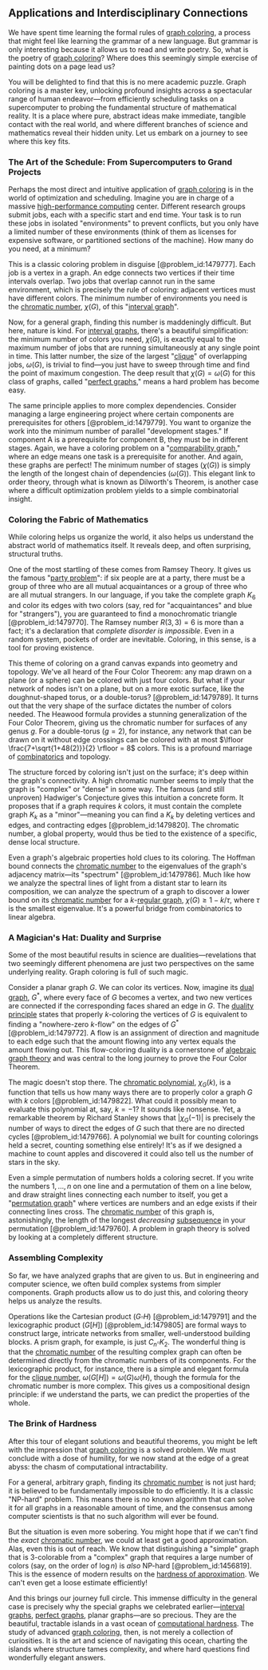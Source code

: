## Applications and Interdisciplinary Connections

We have spent time learning the formal rules of [graph coloring](@article_id:157567), a process that might feel like learning the grammar of a new language. But grammar is only interesting because it allows us to read and write poetry. So, what is the poetry of [graph coloring](@article_id:157567)? Where does this seemingly simple exercise of painting dots on a page lead us?

You will be delighted to find that this is no mere academic puzzle. Graph coloring is a master key, unlocking profound insights across a spectacular range of human endeavor—from efficiently scheduling tasks on a supercomputer to probing the fundamental structure of mathematical reality. It is a place where pure, abstract ideas make immediate, tangible contact with the real world, and where different branches of science and mathematics reveal their hidden unity. Let us embark on a journey to see where this key fits.

### The Art of the Schedule: From Supercomputers to Grand Projects

Perhaps the most direct and intuitive application of [graph coloring](@article_id:157567) is in the world of optimization and scheduling. Imagine you are in charge of a massive [high-performance computing](@article_id:169486) center. Different research groups submit jobs, each with a specific start and end time. Your task is to run these jobs in isolated "environments" to prevent conflicts, but you only have a limited number of these environments (think of them as licenses for expensive software, or partitioned sections of the machine). How many do you need, at a minimum?

This is a classic coloring problem in disguise [@problem_id:1479777]. Each job is a vertex in a graph. An edge connects two vertices if their time intervals overlap. Two jobs that overlap cannot run in the same environment, which is precisely the rule of coloring: adjacent vertices must have different colors. The minimum number of environments you need is the [chromatic number](@article_id:273579), $\chi(G)$, of this "[interval graph](@article_id:263161)".

Now, for a general graph, finding this number is maddeningly difficult. But here, nature is kind. For [interval graphs](@article_id:135943), there's a beautiful simplification: the minimum number of colors you need, $\chi(G)$, is exactly equal to the maximum number of jobs that are running simultaneously at any single point in time. This latter number, the size of the largest "[clique](@article_id:275496)" of overlapping jobs, $\omega(G)$, is trivial to find—you just have to sweep through time and find the point of maximum congestion. The deep result that $\chi(G) = \omega(G)$ for this class of graphs, called "[perfect graphs](@article_id:275618)," means a hard problem has become easy.

The same principle applies to more complex dependencies. Consider managing a large engineering project where certain components are prerequisites for others [@problem_id:1479779]. You want to organize the work into the minimum number of parallel "development stages." If component A is a prerequisite for component B, they must be in different stages. Again, we have a coloring problem on a "[comparability graph](@article_id:269441)," where an edge means one task is a prerequisite for another. And again, these graphs are perfect! The minimum number of stages ($\chi(G)$) is simply the length of the longest chain of dependencies ($\omega(G)$). This elegant link to order theory, through what is known as Dilworth's Theorem, is another case where a difficult optimization problem yields to a simple combinatorial insight.

### Coloring the Fabric of Mathematics

While coloring helps us organize the world, it also helps us understand the abstract world of mathematics itself. It reveals deep, and often surprising, structural truths.

One of the most startling of these comes from Ramsey Theory. It gives us the famous "[party problem](@article_id:264035)": if six people are at a party, there must be a group of three who are all mutual acquaintances or a group of three who are all mutual strangers. In our language, if you take the complete graph $K_6$ and color its edges with two colors (say, red for "acquaintances" and blue for "strangers"), you are guaranteed to find a monochromatic triangle [@problem_id:1479770]. The Ramsey number $R(3,3)=6$ is more than a fact; it's a declaration that *complete disorder is impossible*. Even in a random system, pockets of order are inevitable. Coloring, in this sense, is a tool for proving existence.

This theme of coloring on a grand canvas expands into geometry and topology. We've all heard of the Four Color Theorem: any map drawn on a plane (or a sphere) can be colored with just four colors. But what if your network of nodes isn't on a plane, but on a more exotic surface, like the doughnut-shaped torus, or a double-torus? [@problem_id:1479789]. It turns out that the very shape of the surface dictates the number of colors needed. The Heawood formula provides a stunning generalization of the Four Color Theorem, giving us the chromatic number for surfaces of any genus $g$. For a double-torus ($g=2$), for instance, any network that can be drawn on it without edge crossings can be colored with at most $\lfloor \frac{7+\sqrt{1+48(2)}}{2} \rfloor = 8$ colors. This is a profound marriage of [combinatorics](@article_id:143849) and topology.

The structure forced by coloring isn't just on the surface; it's deep within the graph's connectivity. A high chromatic number seems to imply that the graph is "complex" or "dense" in some way. The famous (and still unproven) Hadwiger's Conjecture gives this intuition a concrete form. It proposes that if a graph requires $k$ colors, it must contain the complete graph $K_k$ as a "minor"—meaning you can find a $K_k$ by deleting vertices and edges, and contracting edges [@problem_id:1479820]. The chromatic number, a global property, would thus be tied to the existence of a specific, dense local structure.

Even a graph's algebraic properties hold clues to its coloring. The Hoffman bound connects the [chromatic number](@article_id:273579) to the eigenvalues of the graph's adjacency matrix—its "spectrum" [@problem_id:1479786]. Much like how we analyze the spectral lines of light from a distant star to learn its composition, we can analyze the spectrum of a graph to discover a lower bound on its [chromatic number](@article_id:273579) for a $k$-[regular graph](@article_id:265383), $\chi(G) \ge 1 - k/\tau$, where $\tau$ is the smallest eigenvalue. It's a powerful bridge from combinatorics to linear algebra.

### A Magician's Hat: Duality and Surprise

Some of the most beautiful results in science are dualities—revelations that two seemingly different phenomena are just two perspectives on the same underlying reality. Graph coloring is full of such magic.

Consider a planar graph $G$. We can color its vertices. Now, imagine its [dual graph](@article_id:266781), $G^*$, where every face of $G$ becomes a vertex, and two new vertices are connected if the corresponding faces shared an edge in $G$. The [duality principle](@article_id:143789) states that properly $k$-coloring the vertices of $G$ is equivalent to finding a "nowhere-zero $k$-flow" on the edges of $G^*$ [@problem_id:1479772]. A flow is an assignment of direction and magnitude to each edge such that the amount flowing into any vertex equals the amount flowing out. This flow-coloring duality is a cornerstone of [algebraic graph theory](@article_id:273844) and was central to the long journey to prove the Four Color Theorem.

The magic doesn't stop there. The [chromatic polynomial](@article_id:266775), $\chi_G(k)$, is a function that tells us how many ways there are to properly color a graph $G$ with $k$ colors [@problem_id:1479822]. What could it possibly mean to evaluate this polynomial at, say, $k = -1$? It sounds like nonsense. Yet, a remarkable theorem by Richard Stanley shows that $|\chi_G(-1)|$ is precisely the number of ways to direct the edges of $G$ such that there are no directed cycles [@problem_id:1479766]. A polynomial we built for counting colorings held a secret, counting something else entirely! It's as if we designed a machine to count apples and discovered it could also tell us the number of stars in the sky.

Even a simple permutation of numbers holds a coloring secret. If you write the numbers $1, \dots, n$ on one line and a permutation of them on a line below, and draw straight lines connecting each number to itself, you get a "[permutation graph](@article_id:272822)" where vertices are numbers and an edge exists if their connecting lines cross. The [chromatic number](@article_id:273579) of this graph is, astonishingly, the length of the longest *decreasing* [subsequence](@article_id:139896) in your permutation [@problem_id:1479760]. A problem in graph theory is solved by looking at a completely different structure.

### Assembling Complexity

So far, we have analyzed graphs that are given to us. But in engineering and computer science, we often build complex systems from simpler components. Graph products allow us to do just this, and coloring theory helps us analyze the results.

Operations like the Cartesian product ($G \square H$) [@problem_id:1479791] and the lexicographic product ($G[H]$) [@problem_id:1479805] are formal ways to construct large, intricate networks from smaller, well-understood building blocks. A prism graph, for example, is just $C_n \square K_2$. The wonderful thing is that the [chromatic number](@article_id:273579) of the resulting complex graph can often be determined directly from the chromatic numbers of its components. For the lexicographic product, for instance, there is a simple and elegant formula for the [clique number](@article_id:272220), $\omega(G[H]) = \omega(G)\omega(H)$, though the formula for the chromatic number is more complex. This gives us a compositional design principle: if we understand the parts, we can predict the properties of the whole.

### The Brink of Hardness

After this tour of elegant solutions and beautiful theorems, you might be left with the impression that [graph coloring](@article_id:157567) is a solved problem. We must conclude with a dose of humility, for we now stand at the edge of a great abyss: the chasm of computational intractability.

For a general, arbitrary graph, finding its [chromatic number](@article_id:273579) is not just hard; it is believed to be fundamentally impossible to do efficiently. It is a classic "NP-hard" problem. This means there is no known algorithm that can solve it for all graphs in a reasonable amount of time, and the consensus among computer scientists is that no such algorithm will ever be found.

But the situation is even more sobering. You might hope that if we can't find the *exact* [chromatic number](@article_id:273579), we could at least get a good approximation. Alas, even this is out of reach. We know that distinguishing a "simple" graph that is 3-colorable from a "complex" graph that requires a large number of colors (say, on the order of $\log n$) is *also* NP-hard [@problem_id:1456819]. This is the essence of modern results on the [hardness of approximation](@article_id:266486). We can't even get a loose estimate efficiently!

And this brings our journey full circle. This immense difficulty in the general case is precisely why the special graphs we celebrated earlier—[interval graphs](@article_id:135943), [perfect graphs](@article_id:275618), planar graphs—are so precious. They are the beautiful, tractable islands in a vast ocean of [computational hardness](@article_id:271815). The study of advanced [graph coloring](@article_id:157567), then, is not merely a collection of curiosities. It is the art and science of navigating this ocean, charting the islands where structure tames complexity, and where hard questions find wonderfully elegant answers.
